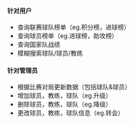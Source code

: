#### 针对用户

- 查询联赛球队榜单（eg.积分榜，进球榜）
- 查询球员榜单（eg.进球榜，助攻榜）
- 查询国家队战绩
- 模糊搜索球队/球员/教练

#### 针对管理员

- 根据比赛对局更新数据（包括球队&球员）
- 增加球员，教练，球队（eg.升级）
- 删除球员，教练，球队（eg.降级）
- 更改球员，教练，球队信息（eg.转会）

